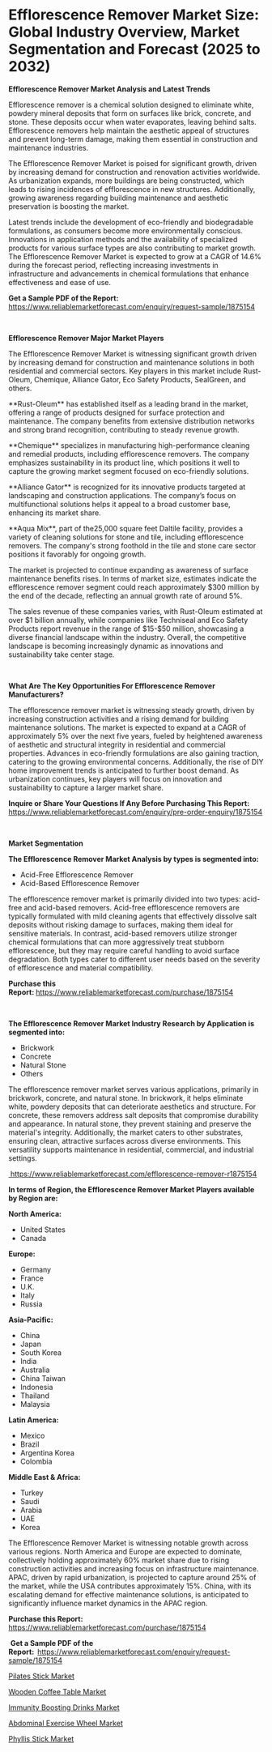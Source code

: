 <p><h1>Efflorescence Remover Market Size: Global Industry Overview, Market Segmentation and Forecast (2025 to 2032)</h1></p><p><strong>Efflorescence Remover Market Analysis and Latest Trends</strong></p>
<p><p>Efflorescence remover is a chemical solution designed to eliminate white, powdery mineral deposits that form on surfaces like brick, concrete, and stone. These deposits occur when water evaporates, leaving behind salts. Efflorescence removers help maintain the aesthetic appeal of structures and prevent long-term damage, making them essential in construction and maintenance industries.</p><p>The Efflorescence Remover Market is poised for significant growth, driven by increasing demand for construction and renovation activities worldwide. As urbanization expands, more buildings are being constructed, which leads to rising incidences of efflorescence in new structures. Additionally, growing awareness regarding building maintenance and aesthetic preservation is boosting the market. </p><p>Latest trends include the development of eco-friendly and biodegradable formulations, as consumers become more environmentally conscious. Innovations in application methods and the availability of specialized products for various surface types are also contributing to market growth. The Efflorescence Remover Market is expected to grow at a CAGR of 14.6% during the forecast period, reflecting increasing investments in infrastructure and advancements in chemical formulations that enhance effectiveness and ease of use.</p></p>
<p><strong>Get a Sample PDF of the Report:&nbsp;</strong> <a href="https://www.reliablemarketforecast.com/enquiry/request-sample/1875154?utm_campaign=1899&utm_medium=2&utm_source=Github&utm_content=ia&utm_term=05042025&utm_id=efflorescence-remover">https://www.reliablemarketforecast.com/enquiry/request-sample/1875154</a></p>
<p>&nbsp;</p>
<p><strong>Efflorescence Remover Major Market Players</strong></p>
<p><p>The Efflorescence Remover Market is witnessing significant growth driven by increasing demand for construction and maintenance solutions in both residential and commercial sectors. Key players in this market include Rust-Oleum, Chemique, Alliance Gator, Eco Safety Products, SealGreen, and others. </p><p>**Rust-Oleum** has established itself as a leading brand in the market, offering a range of products designed for surface protection and maintenance. The company benefits from extensive distribution networks and strong brand recognition, contributing to steady revenue growth. </p><p>**Chemique** specializes in manufacturing high-performance cleaning and remedial products, including efflorescence removers. The company emphasizes sustainability in its product line, which positions it well to capture the growing market segment focused on eco-friendly solutions.</p><p>**Alliance Gator** is recognized for its innovative products targeted at landscaping and construction applications. The company’s focus on multifunctional solutions helps it appeal to a broad customer base, enhancing its market share.</p><p>**Aqua Mix**, part of the25,000 square feet Daltile facility, provides a variety of cleaning solutions for stone and tile, including efflorescence removers. The company's strong foothold in the tile and stone care sector positions it favorably for ongoing growth.</p><p>The market is projected to continue expanding as awareness of surface maintenance benefits rises. In terms of market size, estimates indicate the efflorescence remover segment could reach approximately $300 million by the end of the decade, reflecting an annual growth rate of around 5%.</p><p>The sales revenue of these companies varies, with Rust-Oleum estimated at over $1 billion annually, while companies like Techniseal and Eco Safety Products report revenue in the range of $15-$50 million, showcasing a diverse financial landscape within the industry. Overall, the competitive landscape is becoming increasingly dynamic as innovations and sustainability take center stage.</p></p>
<p>&nbsp;</p>
<p><strong>What Are The Key Opportunities For Efflorescence Remover Manufacturers?</strong></p>
<p><p>The efflorescence remover market is witnessing steady growth, driven by increasing construction activities and a rising demand for building maintenance solutions. The market is expected to expand at a CAGR of approximately 5% over the next five years, fueled by heightened awareness of aesthetic and structural integrity in residential and commercial properties. Advances in eco-friendly formulations are also gaining traction, catering to the growing environmental concerns. Additionally, the rise of DIY home improvement trends is anticipated to further boost demand. As urbanization continues, key players will focus on innovation and sustainability to capture a larger market share.</p></p>
<p><strong>Inquire or Share Your Questions If Any Before Purchasing This Report:</strong> <a href="https://www.reliablemarketforecast.com/enquiry/pre-order-enquiry/1875154?utm_campaign=1899&utm_medium=2&utm_source=Github&utm_content=ia&utm_term=05042025&utm_id=efflorescence-remover">https://www.reliablemarketforecast.com/enquiry/pre-order-enquiry/1875154</a></p>
<p>&nbsp;</p>
<p><strong>Market Segmentation</strong></p>
<p><strong>The Efflorescence Remover Market Analysis by types is segmented into:</strong></p>
<p><ul><li>Acid-Free Efflorescence Remover</li><li>Acid-Based Efflorescence Remover</li></ul></p>
<p><p>The efflorescence remover market is primarily divided into two types: acid-free and acid-based removers. Acid-free efflorescence removers are typically formulated with mild cleaning agents that effectively dissolve salt deposits without risking damage to surfaces, making them ideal for sensitive materials. In contrast, acid-based removers utilize stronger chemical formulations that can more aggressively treat stubborn efflorescence, but they may require careful handling to avoid surface degradation. Both types cater to different user needs based on the severity of efflorescence and material compatibility.</p></p>
<p><strong>Purchase this Report:&nbsp;</strong><a href="https://www.reliablemarketforecast.com/purchase/1875154?utm_campaign=1899&utm_medium=2&utm_source=Github&utm_content=ia&utm_term=05042025&utm_id=efflorescence-remover">https://www.reliablemarketforecast.com/purchase/1875154</a></p>
<p>&nbsp;</p>
<p><strong>The Efflorescence Remover Market Industry Research by Application is segmented into:</strong></p>
<p><ul><li>Brickwork</li><li>Concrete</li><li>Natural Stone</li><li>Others</li></ul></p>
<p><p>The efflorescence remover market serves various applications, primarily in brickwork, concrete, and natural stone. In brickwork, it helps eliminate white, powdery deposits that can deteriorate aesthetics and structure. For concrete, these removers address salt deposits that compromise durability and appearance. In natural stone, they prevent staining and preserve the material's integrity. Additionally, the market caters to other substrates, ensuring clean, attractive surfaces across diverse environments. This versatility supports maintenance in residential, commercial, and industrial settings.</p></p>
<p><a href="https://www.reliablemarketforecast.com/efflorescence-remover-r1875154?utm_campaign=1899&utm_medium=2&utm_source=Github&utm_content=ia&utm_term=05042025&utm_id=efflorescence-remover">&nbsp;https://www.reliablemarketforecast.com/efflorescence-remover-r1875154</a></p>
<p><strong>In terms of Region, the Efflorescence Remover Market Players available by Region are:</strong></p>
<p>
    <p> <strong> North America: </strong>
        <ul>
            <li>United States</li>
            <li>Canada</li>
        </ul>
        </p> 
    <p> <strong> Europe: </strong>
        <ul>
            <li>Germany</li>
            <li>France</li>
            <li>U.K.</li>
            <li>Italy</li>
            <li>Russia</li>
        </ul>
        </p> 
    <p> <strong> Asia-Pacific: </strong>
        <ul>
            <li>China</li>
            <li>Japan</li>
            <li>South Korea</li>
            <li>India</li>
            <li>Australia</li>
            <li>China Taiwan</li>
            <li>Indonesia</li>
            <li>Thailand</li>
            <li>Malaysia</li>
        </ul>
        </p> 
    <p> <strong> Latin America: </strong>
        <ul>
            <li>Mexico</li>
            <li>Brazil</li>
            <li>Argentina Korea</li>
            <li>Colombia</li>
        </ul>
        </p> 
    <p> <strong> Middle East & Africa: </strong>
        <ul>
            <li>Turkey</li>
            <li>Saudi</li>
            <li>Arabia</li>
            <li>UAE</li>
            <li>Korea</li>
        </ul>
    </p>
    </p>
<p><p>The Efflorescence Remover Market is witnessing notable growth across various regions. North America and Europe are expected to dominate, collectively holding approximately 60% market share due to rising construction activities and increasing focus on infrastructure maintenance. APAC, driven by rapid urbanization, is projected to capture around 25% of the market, while the USA contributes approximately 15%. China, with its escalating demand for effective maintenance solutions, is anticipated to significantly influence market dynamics in the APAC region.</p></p>
<p><strong>Purchase this Report: </strong><a href="https://www.reliablemarketforecast.com/purchase/1875154?utm_campaign=1899&utm_medium=2&utm_source=Github&utm_content=ia&utm_term=05042025&utm_id=efflorescence-remover">https://www.reliablemarketforecast.com/purchase/1875154</a></p>
<p>&nbsp;<strong>Get a Sample PDF of the Report:&nbsp;&nbsp;</strong><a href="https://www.reliablemarketforecast.com/enquiry/request-sample/1875154?utm_campaign=1899&utm_medium=2&utm_source=Github&utm_content=ia&utm_term=05042025&utm_id=efflorescence-remover">https://www.reliablemarketforecast.com/enquiry/request-sample/1875154</a></p>
<p><strong></strong></p>
<p><p><a href="https://github.com/perbetpereir/Market-Research-Report-List-1/blob/main/pilates-stick-market.md?utm_campaign=1899&utm_medium=2&utm_source=Github&utm_content=ia&utm_term=05042025&utm_id=efflorescence-remover">Pilates Stick Market</a></p><p><a href="https://github.com/sitarzerpa3d/Market-Research-Report-List-1/blob/main/wooden-coffee-table-market.md?utm_campaign=1899&utm_medium=2&utm_source=Github&utm_content=ia&utm_term=05042025&utm_id=efflorescence-remover">Wooden Coffee Table Market</a></p><p><a href="https://github.com/rentzszaszjn/Market-Research-Report-List-1/blob/main/immunity-boosting-drinks-market.md?utm_campaign=1899&utm_medium=2&utm_source=Github&utm_content=ia&utm_term=05042025&utm_id=efflorescence-remover">Immunity Boosting Drinks Market</a></p><p><a href="https://github.com/kevoncesya4j/Market-Research-Report-List-1/blob/main/abdominal-exercise-wheel-market.md?utm_campaign=1899&utm_medium=2&utm_source=Github&utm_content=ia&utm_term=05042025&utm_id=efflorescence-remover">Abdominal Exercise Wheel Market</a></p><p><a href="https://github.com/ziringebrur1/Market-Research-Report-List-1/blob/main/phyllis-stick-market.md?utm_campaign=1899&utm_medium=2&utm_source=Github&utm_content=ia&utm_term=05042025&utm_id=efflorescence-remover">Phyllis Stick Market</a></p></p>